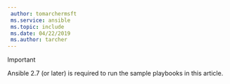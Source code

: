 ```yaml
---
 author: tomarchermsft
 ms.service: ansible
 ms.topic: include
 ms.date: 04/22/2019
 ms.author: tarcher
---
```


> [!Important]
> Ansible 2.7 (or later) is required to run the sample playbooks in this article.